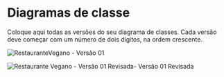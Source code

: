 # Diagramas de classe
Coloque aqui todas as versões do seu diagrama de classes. Cada versão deve começar com um número de dois dígitos, na ordem crescente.

![RestauranteVegano](https://github.com/DisciplinasProgramacao/poo-tp-2024-1-grupo-tetris/assets/104520144/e02cabee-dda6-4f4b-bddd-49b21f134da7) - Versão 01

![Restaurante Vegano - Versão 01 Revisada](https://github.com/DisciplinasProgramacao/poo-tp-2024-1-grupo-tetris/assets/104520144/272b4281-c3a3-4f7e-ae24-f0852dc32bc4)- Versão 01 Revisada


